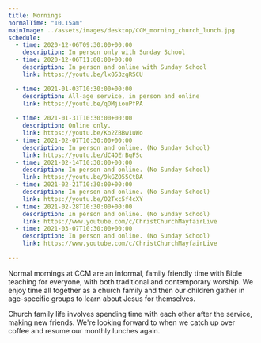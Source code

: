 ```yaml
---
title: Mornings
normalTime: "10.15am"
mainImage: ../assets/images/desktop/CCM_morning_church_lunch.jpg
schedule:
  - time: 2020-12-06T09:30:00+00:00
    description: In person only with Sunday School
  - time: 2020-12-06T11:00:00+00:00
    description: In person and online with Sunday School
    link: https://youtu.be/lx053zgRSCU

  - time: 2021-01-03T10:30:00+00:00
    description: All-age service, in person and online
    link: https://youtu.be/qOMjiouPfPA
    
  - time: 2021-01-31T10:30:00+00:00
    description: Online only.
    link: https://youtu.be/Ko2ZBBw1uWo
  - time: 2021-02-07T10:30:00+00:00
    description: In person and online. (No Sunday School)
    link: https://youtu.be/dC4OErBqFSc
  - time: 2021-02-14T10:30:00+00:00
    description: In person and online. (No Sunday School)
    link: https://youtu.be/9kGZO55CtBA
  - time: 2021-02-21T10:30:00+00:00
    description: In person and online. (No Sunday School)
    link: https://youtu.be/O2Txc5f4cXY
  - time: 2021-02-28T10:30:00+00:00
    description: In person and online. (No Sunday School)
    link: https://www.youtube.com/c/ChristChurchMayfairLive  
  - time: 2021-03-07T10:30:00+00:00
    description: In person and online. (No Sunday School)
    link: https://www.youtube.com/c/ChristChurchMayfairLive  
    
---
```

Normal mornings at CCM are an informal, family friendly time with Bible teaching for everyone, with both traditional and contemporary worship. We enjoy time all together as a church family and then our children gather in age-specific groups to learn about Jesus for themselves.

Church family life involves spending time with each other after the service, making new friends. We're looking forward to when we catch up over coffee and resume our monthly lunches again.
